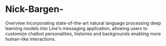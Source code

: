 # Nick-Bargen-
Overview
Incorporating state-of-the-art natural language processing deep learning models into Line's messaging application, allowing users to customize chatbot personalities, histories and backgrounds enabling more human-like interactions.
